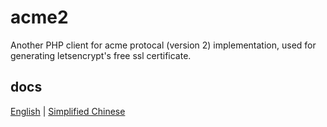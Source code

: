 # acme2
Another PHP client for acme protocal (version 2) implementation, used for generating letsencrypt's free ssl certificate.

## docs
[English](https://github.com/stonemax/acme2/blob/develop/docs/README.md) | 
[Simplified Chinese](https://github.com/stonemax/acme2/blob/develop/docs/README-ZH.md)